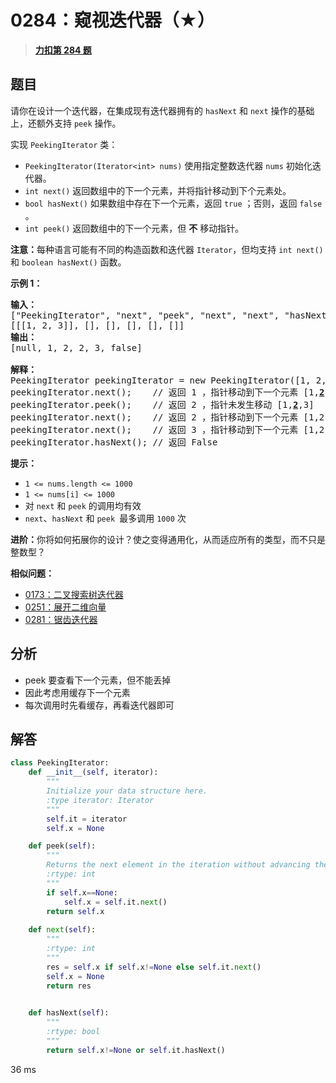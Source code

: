 # 0284：窥视迭代器（★）


> <u>**[力扣第 284 题](https://leetcode.cn/problems/peeking-iterator/)**</u>

## 题目

<p>请你在设计一个迭代器，在集成现有迭代器拥有的 <code>hasNext</code> 和 <code>next</code> 操作的基础上，还额外支持 <code>peek</code> 操作。</p>

<p>实现 <code>PeekingIterator</code> 类：</p>

<ul>
<li><code>PeekingIterator(Iterator&lt;int&gt; nums)</code> 使用指定整数迭代器 <code>nums</code> 初始化迭代器。</li>
<li><code>int next()</code> 返回数组中的下一个元素，并将指针移动到下个元素处。</li>
<li><code>bool hasNext()</code> 如果数组中存在下一个元素，返回 <code>true</code> ；否则，返回 <code>false</code> 。</li>
<li><code>int peek()</code> 返回数组中的下一个元素，但 <strong>不</strong> 移动指针。</li>
</ul>

<p><strong>注意：</strong>每种语言可能有不同的构造函数和迭代器 <code>Iterator</code>，但均支持 <code>int next()</code> 和 <code>boolean hasNext()</code> 函数。</p>



<p><strong>示例 1：</strong></p>

<pre>
<strong>输入：</strong>
["PeekingIterator", "next", "peek", "next", "next", "hasNext"]
[[[1, 2, 3]], [], [], [], [], []]
<strong>输出：</strong>
[null, 1, 2, 2, 3, false]

<strong>解释：</strong>
PeekingIterator peekingIterator = new PeekingIterator([1, 2, 3]); // [<u><strong>1</strong></u>,2,3]
peekingIterator.next();    // 返回 1 ，指针移动到下一个元素 [1,<u><strong>2</strong></u>,3]
peekingIterator.peek();    // 返回 2 ，指针未发生移动 [1,<u><strong>2</strong></u>,3]
peekingIterator.next();    // 返回 2 ，指针移动到下一个元素 [1,2,<u><strong>3</strong></u>]
peekingIterator.next();    // 返回 3 ，指针移动到下一个元素 [1,2,3]
peekingIterator.hasNext(); // 返回 False
</pre>



<p><strong>提示：</strong></p>

<ul>
<li><code>1 &lt;= nums.length &lt;= 1000</code></li>
<li><code>1 &lt;= nums[i] &lt;= 1000</code></li>
<li>对 <code>next</code> 和 <code>peek</code> 的调用均有效</li>
<li><code>next</code>、<code>hasNext</code> 和 <code>peek </code>最多调用  <code>1000</code> 次</li>
</ul>



<p><strong>进阶：</strong>你将如何拓展你的设计？使之变得通用化，从而适应所有的类型，而不只是整数型？</p>


**相似问题：**
- [0173：二叉搜索树迭代器](/leetcode/0173)
- [0251：展开二维向量](/leetcode/0251)
- [0281：锯齿迭代器](/leetcode/0281)


## 分析

- peek 要查看下一个元素，但不能丢掉
- 因此考虑用缓存下一个元素
- 每次调用时先看缓存，再看迭代器即可

## 解答

```python
class PeekingIterator:
    def __init__(self, iterator):
        """
        Initialize your data structure here.
        :type iterator: Iterator
        """
        self.it = iterator
        self.x = None

    def peek(self):
        """
        Returns the next element in the iteration without advancing the iterator.
        :rtype: int
        """
        if self.x==None:
            self.x = self.it.next()
        return self.x
        
    def next(self):
        """
        :rtype: int
        """
        res = self.x if self.x!=None else self.it.next()
        self.x = None
        return res

        
    def hasNext(self):
        """
        :rtype: bool
        """
        return self.x!=None or self.it.hasNext()
```
36 ms
